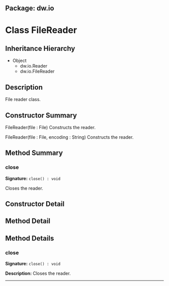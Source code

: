 ## Package: dw.io

# Class FileReader

## Inheritance Hierarchy

- Object
  - dw.io.Reader
  - dw.io.FileReader

## Description

File reader class.

## Constructor Summary

FileReader(file : File) Constructs the reader.

FileReader(file : File, encoding : String) Constructs the reader.

## Method Summary

### close

**Signature:** `close() : void`

Closes the reader.

## Constructor Detail

## Method Detail

## Method Details

### close

**Signature:** `close() : void`

**Description:** Closes the reader.

---